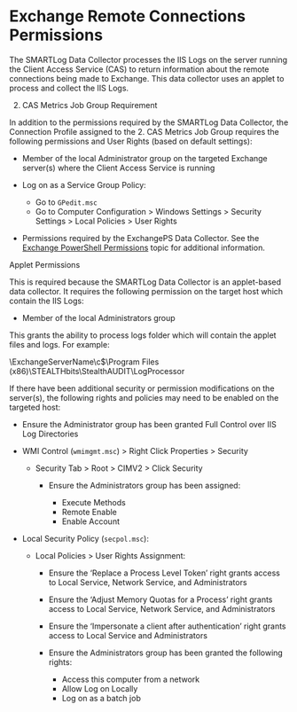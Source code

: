 # Exchange Remote Connections Permissions

The SMARTLog Data Collector processes the IIS Logs on the server running the Client Access Service
(CAS) to return information about the remote connections being made to Exchange. This data collector
uses an applet to process and collect the IIS Logs.

2. CAS Metrics Job Group Requirement

In addition to the permissions required by the SMARTLog Data Collector, the Connection Profile
assigned to the 2. CAS Metrics Job Group requires the following permissions and User Rights (based
on default settings):

- Member of the local Administrator group on the targeted Exchange server(s) where the Client Access
  Service is running
- Log on as a Service Group Policy:

    - Go to `GPedit.msc`
    - Go to Computer Configuration > Windows Settings > Security Settings > Local Policies > User
      Rights

- Permissions required by the ExchangePS Data Collector. See the
  [Exchange PowerShell Permissions](/docs/accessanalyzer/11.6/accessanalyzer/requirements/solutions/exchange/powershell.md)
  topic for additional information.

Applet Permissions

This is required because the SMARTLog Data Collector is an applet-based data collector. It requires
the following permission on the target host which contain the IIS Logs:

- Member of the local Administrators group

This grants the ability to process logs folder which will contain the applet files and logs. For
example:

\\ExchangeServerName\c$\Program Files (x86)\STEALTHbits\StealthAUDIT\LogProcessor

If there have been additional security or permission modifications on the server(s), the following
rights and policies may need to be enabled on the targeted host:

- Ensure the Administrator group has been granted Full Control over IIS Log Directories
- WMI Control (`wmimgmt.msc`) > Right Click Properties > Security

    - Security Tab > Root > CIMV2 > Click Security

        - Ensure the Administrators group has been assigned:

            - Execute Methods
            - Remote Enable
            - Enable Account

- Local Security Policy (`secpol.msc`):

    - Local Policies > User Rights Assignment:

        - Ensure the ‘Replace a Process Level Token’ right grants access to Local Service, Network
          Service, and Administrators
        - Ensure the ‘Adjust Memory Quotas for a Process’ right grants access to Local Service,
          Network Service, and Administrators
        - Ensure the ‘Impersonate a client after authentication’ right grants access to Local
          Service and Administrators
        - Ensure the Administrators group has been granted the following rights:

            - Access this computer from a network
            - Allow Log on Locally
            - Log on as a batch job
